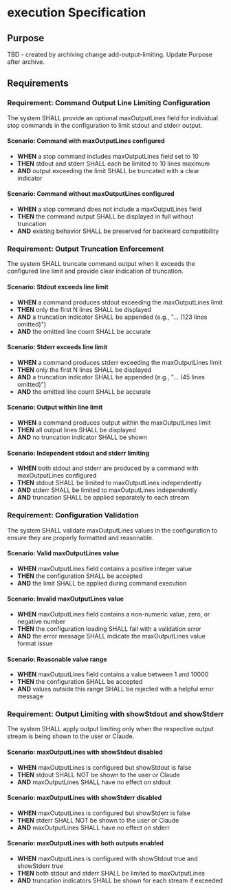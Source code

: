# execution Specification

## Purpose
TBD - created by archiving change add-output-limiting. Update Purpose after archive.
## Requirements
### Requirement: Command Output Line Limiting Configuration
The system SHALL provide an optional maxOutputLines field for individual stop commands in the configuration to limit stdout and stderr output.

#### Scenario: Command with maxOutputLines configured
- **WHEN** a stop command includes maxOutputLines field set to 10
- **THEN** stdout and stderr SHALL each be limited to 10 lines maximum
- **AND** output exceeding the limit SHALL be truncated with a clear indicator

#### Scenario: Command without maxOutputLines configured
- **WHEN** a stop command does not include a maxOutputLines field
- **THEN** the command output SHALL be displayed in full without truncation
- **AND** existing behavior SHALL be preserved for backward compatibility

### Requirement: Output Truncation Enforcement
The system SHALL truncate command output when it exceeds the configured line limit and provide clear indication of truncation.

#### Scenario: Stdout exceeds line limit
- **WHEN** a command produces stdout exceeding the maxOutputLines limit
- **THEN** only the first N lines SHALL be displayed
- **AND** a truncation indicator SHALL be appended (e.g., "... (123 lines omitted)")
- **AND** the omitted line count SHALL be accurate

#### Scenario: Stderr exceeds line limit
- **WHEN** a command produces stderr exceeding the maxOutputLines limit
- **THEN** only the first N lines SHALL be displayed
- **AND** a truncation indicator SHALL be appended (e.g., "... (45 lines omitted)")
- **AND** the omitted line count SHALL be accurate

#### Scenario: Output within line limit
- **WHEN** a command produces output within the maxOutputLines limit
- **THEN** all output lines SHALL be displayed
- **AND** no truncation indicator SHALL be shown

#### Scenario: Independent stdout and stderr limiting
- **WHEN** both stdout and stderr are produced by a command with maxOutputLines configured
- **THEN** stdout SHALL be limited to maxOutputLines independently
- **AND** stderr SHALL be limited to maxOutputLines independently
- **AND** truncation SHALL be applied separately to each stream

### Requirement: Configuration Validation
The system SHALL validate maxOutputLines values in the configuration to ensure they are properly formatted and reasonable.

#### Scenario: Valid maxOutputLines value
- **WHEN** maxOutputLines field contains a positive integer value
- **THEN** the configuration SHALL be accepted
- **AND** the limit SHALL be applied during command execution

#### Scenario: Invalid maxOutputLines value
- **WHEN** maxOutputLines field contains a non-numeric value, zero, or negative number
- **THEN** the configuration loading SHALL fail with a validation error
- **AND** the error message SHALL indicate the maxOutputLines value format issue

#### Scenario: Reasonable value range
- **WHEN** maxOutputLines field contains a value between 1 and 10000
- **THEN** the configuration SHALL be accepted
- **AND** values outside this range SHALL be rejected with a helpful error message

### Requirement: Output Limiting with showStdout and showStderr
The system SHALL apply output limiting only when the respective output stream is being shown to the user or Claude.

#### Scenario: maxOutputLines with showStdout disabled
- **WHEN** maxOutputLines is configured but showStdout is false
- **THEN** stdout SHALL NOT be shown to the user or Claude
- **AND** maxOutputLines SHALL have no effect on stdout

#### Scenario: maxOutputLines with showStderr disabled
- **WHEN** maxOutputLines is configured but showStderr is false
- **THEN** stderr SHALL NOT be shown to the user or Claude
- **AND** maxOutputLines SHALL have no effect on stderr

#### Scenario: maxOutputLines with both outputs enabled
- **WHEN** maxOutputLines is configured with showStdout true and showStderr true
- **THEN** both stdout and stderr SHALL be limited to maxOutputLines
- **AND** truncation indicators SHALL be shown for each stream if exceeded

